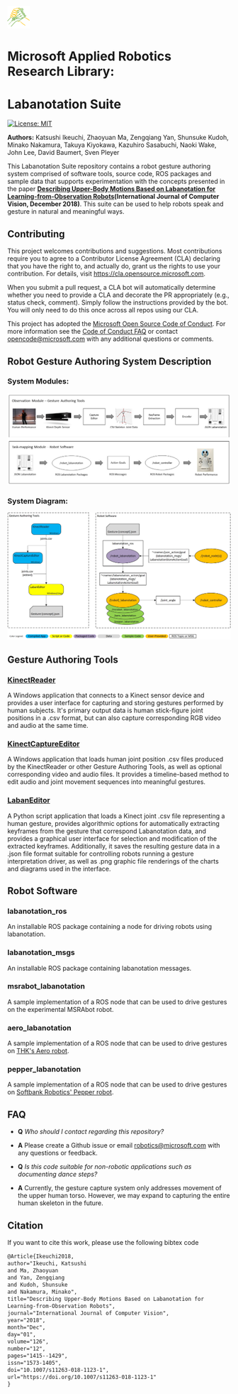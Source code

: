 # ![MARR_logo.png](/docs/MARR_logo.png) 
# Microsoft Applied Robotics Research Library:
# **Labanotation Suite**

[![License: MIT](https://img.shields.io/badge/License-MIT-yellow.svg)](https://opensource.org/licenses/MIT)  

**Authors:** Katsushi Ikeuchi, Zhaoyuan Ma, Zengqiang Yan, Shunsuke Kudoh, Minako Nakamura, Takuya Kiyokawa, Kazuhiro Sasabuchi, Naoki Wake, John Lee, David Baumert, Sven Pleyer

This Labanotation Suite repository contains a robot gesture authoring system comprised of software tools, source code, ROS packages and sample data that supports experimentation with the concepts presented in the paper **[Describing Upper-Body Motions Based on Labanotation for Learning-from-Observation Robots](https://link.springer.com/article/10.1007%2Fs11263-018-1123-1)(International Journal of Computer Vision, December 2018)**. This suite can be used to help robots speak and gesture in natural and meaningful ways.

## **Contributing**
This project welcomes contributions and suggestions.  Most contributions require you to agree to a
Contributor License Agreement (CLA) declaring that you have the right to, and actually do, grant us
the rights to use your contribution. For details, visit https://cla.opensource.microsoft.com.

When you submit a pull request, a CLA bot will automatically determine whether you need to provide
a CLA and decorate the PR appropriately (e.g., status check, comment). Simply follow the instructions
provided by the bot. You will only need to do this once across all repos using our CLA.

This project has adopted the [Microsoft Open Source Code of Conduct](https://opensource.microsoft.com/codeofconduct/).
For more information see the [Code of Conduct FAQ](https://opensource.microsoft.com/codeofconduct/faq/) or
contact [opencode@microsoft.com](mailto:opencode@microsoft.com) with any additional questions or comments.

## **Robot Gesture Authoring System Description**
### **System Modules:**
 ![LabanSuite_Modules.jpg](/docs/LabanSuite_Modules.jpg)

### **System Diagram:**
 ![LabanSuite_BlockDiagram.jpg](/docs/LabanSuite_BlockDiagram.jpg)

## **Gesture Authoring Tools**
### [KinectReader](GestureAuthoringTools/KinectReader/README.md)
A Windows application that connects to a Kinect sensor device and provides a user interface for capturing and storing gestures performed by human subjects. It's primary output data is human stick-figure joint positions in a .csv format, but can also capture corresponding RGB video and audio at the same time.

### [KinectCaptureEditor](GestureAuthoringTools/KinectCaptureEditor/README.md)
A Windows application that loads human joint position .csv files produced by the KinectReader or other Gesture Authoring Tools, as well as optional corresponding video and audio files. It provides a timeline-based method to edit audio and joint movement sequences into meaningful gestures.

### [LabanEditor](/GestureAuthoringTools/LabanEditor/README.md)
A Python script application that loads a Kinect joint .csv file representing a human gesture, provides algorithmic options for automatically extracting keyframes from the gesture that correspond Labanotation data, and provides a graphical user interface for selection and modification of the extracted keyframes. Additionally, it saves the resulting gesture data in a .json file format suitable for controlling robots running a gesture interpretation driver, as well as .png graphic file renderings of the charts and diagrams used in the interface.

## **Robot Software**

### labanotation_ros
An installable ROS package containing a node for driving robots using labanotation.

### labanotation_msgs
An installable ROS package containing labanotation messages.

### msrabot_labanotation
A sample implementation of a ROS node that can be used to drive gestures on the experimental MSRAbot robot.

### aero_labanotation
A sample implementation of a ROS node that can be used to drive gestures on [THK's Aero robot](https://www.seed-solutions.net/).

### pepper_labanotation
A sample implementation of a ROS node that can be used to drive gestures on [Softbank Robotics' Pepper robot](https://www.softbankrobotics.com/us/pepper).

## **FAQ**

*   **Q** *Who should I contact regarding this repository?*

*   **A** Please create a Github issue or email [robotics@microsoft.com](mailto:robotics@microsoft.com) with any questions or feedback.


*   **Q** *Is this code suitable for non-robotic applications such as documenting dance steps?*

*   **A** Currently, the gesture capture system only addresses movement of the upper human torso.  However, we may expand to capturing the entire human skeleton in the future.

## **Citation**

If you want to cite this work, please use the following bibtex code

```
@Article{Ikeuchi2018,
author="Ikeuchi, Katsushi
and Ma, Zhaoyuan
and Yan, Zengqiang
and Kudoh, Shunsuke
and Nakamura, Minako",
title="Describing Upper-Body Motions Based on Labanotation for Learning-from-Observation Robots",
journal="International Journal of Computer Vision",
year="2018",
month="Dec",
day="01",
volume="126",
number="12",
pages="1415--1429",
issn="1573-1405",
doi="10.1007/s11263-018-1123-1",
url="https://doi.org/10.1007/s11263-018-1123-1"
}
```
